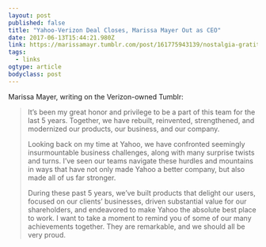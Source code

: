 ```yaml
---
layout: post 
published: false 
title: "Yahoo-Verizon Deal Closes, Marissa Mayer Out as CEO" 
date: 2017-06-13T15:44:21.980Z 
link: https://marissamayr.tumblr.com/post/161775943139/nostalgia-gratitude-optimism 
tags:
  - links
ogtype: article 
bodyclass: post 
---
```


Marissa Mayer, writing on the Verizon-owned Tumblr:

> It’s been my great honor and privilege to be a part of this team for the last 5 years. Together, we have rebuilt, reinvented, strengthened, and modernized our products, our business, and our company.
> 
> Looking back on my time at Yahoo, we have confronted seemingly insurmountable business challenges, along with many surprise twists and turns. I’ve seen our teams navigate these hurdles and mountains in ways that have not only made Yahoo a better company, but also made all of us far stronger. 
> 
> During these past 5 years, we’ve built products that delight our users, focused on our clients’ businesses, driven substantial value for our shareholders, and endeavored to make Yahoo the absolute best place to work. I want to take a moment to remind you of some of our many achievements together. They are remarkable, and we should all be very proud.